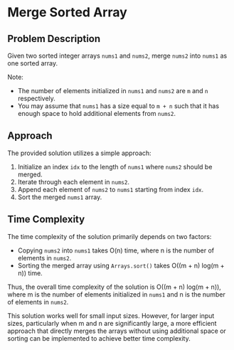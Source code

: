 # Merge Sorted Array

## Problem Description
Given two sorted integer arrays `nums1` and `nums2`, merge `nums2` into `nums1` as one sorted array. 

Note:
- The number of elements initialized in `nums1` and `nums2` are `m` and `n` respectively.
- You may assume that `nums1` has a size equal to `m + n` such that it has enough space to hold additional elements from `nums2`.

## Approach
The provided solution utilizes a simple approach:
1. Initialize an index `idx` to the length of `nums1` where `nums2` should be merged.
2. Iterate through each element in `nums2`.
3. Append each element of `nums2` to `nums1` starting from index `idx`.
4. Sort the merged `nums1` array.

## Time Complexity
The time complexity of the solution primarily depends on two factors:
- Copying `nums2` into `nums1` takes O(n) time, where n is the number of elements in `nums2`.
- Sorting the merged array using `Arrays.sort()` takes O((m + n) log(m + n)) time.

Thus, the overall time complexity of the solution is O((m + n) log(m + n)), where m is the number of elements initialized in `nums1` and n is the number of elements in `nums2`.

This solution works well for small input sizes. However, for larger input sizes, particularly when m and n are significantly large, a more efficient approach that directly merges the arrays without using additional space or sorting can be implemented to achieve better time complexity.
